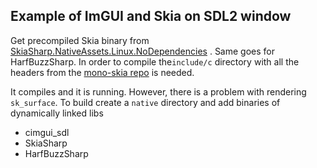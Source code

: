 ## Example of ImGUI and Skia on SDL2 window

Get precompiled Skia binary from [SkiaSharp.NativeAssets.Linux.NoDependencies](https://www.nuget.org/packages/SkiaSharp.NativeAssets.Linux.NoDependencies/2.88.1-preview.79) . Same goes for HarfBuzzSharp. In order to compile the`include/c` directory with all the headers from the [mono-skia repo](https://github.com/mono/skia) is needed.

It compiles and it is running. However, there is a problem with rendering `sk_surface`.
To build create a `native` directory and add binaries of dynamically linked libs
- cimgui_sdl
- SkiaSharp
- HarfBuzzSharp

